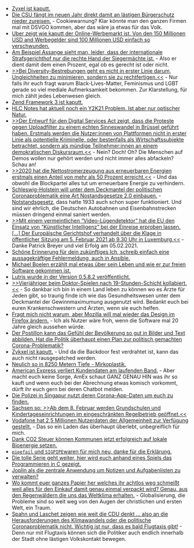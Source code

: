 * [Zyxel ist kaputt.](https://www.bleepingcomputer.com/news/security/secret-backdoor-discovered-in-zyxel-firewalls-and-ap-controllers/)
* [Die CSU fängt im neuen Jahr direkt damit an lästigen Bürgerschutz nieder zureisen.](https://tuxproject.de/blog/2021/01/csu-digital-belastend/) - Cookiewarnung? Klar könnte man den ganzen Firmen mal mit DSVGO kommen, aber das wäre ja etwas für das Volk.
* [Uber zeigt wie kaputt der Online-Werbemarkt ist. Von den 150 Millionen USD and Werbegelder sind 100 Millionen USD einfach so verschwunden.](https://blog.fefe.de/?ts=a10ce679)
* [Am Beispiel Assange sieht man, leider, dass der internationale Strafsgerichthof nur die rechte Hand der Siegermächte ist.](https://blog.fefe.de/?ts=a10de189) - Also er dient damit dem einen Prozent, egal ob es gerecht ist oder nicht.
* [>>Bei Diversity-Bestrebungen geht es nicht in erster Linie darum, Ungleichheiten zu minimieren, sondern sie zu rechtfertigen.<<](https://blog.fefe.de/?ts=a10d4a54) - Nur falls ihr euch fragt warum Black-Lives-Matter, Feminismus und LGBT gerade so viel mediale Aufmerksamkeit bekommen. Zur Klarstellung, für mich zählt jedes Lebenwesen gleich.
* [Zend Framework 3 ist kaputt.](https://www.bleepingcomputer.com/news/security/zend-framework-remote-code-execution-vulnerability-revealed/)
* [HLC Notes hat aktuell noch ein Y2K21 Problem. Ist aber nur optischer Natur.](http://blog.nashcom.de/nashcomblog.nsf/dx/y2k21-notes-property-box-created-date-is-empty.htm)
* [>>Der Entwurf für den Digital Services Act zeigt, dass die Proteste gegen Uploadfilter zu einem echten Sinneswandel in Brüssel geführt haben. Erstmals werden die Nutzer:innen von Plattformen nicht in erster Linie als potentielle Kriminelle, oder bestenfalls als Wirtschaftssubjekte betrachtet, sondern als mündige Teilnehmer:innen an einem demokratischen Diskursraum.<<](https://netzpolitik.org/2021/edit-policy-der-digital-services-act-steht-fuer-einen-sinneswandel-in-bruessel/) - Nein? Doch! Oh? Die Menschen auf Demos wollen nur gehört werden und nicht immer alles abfackeln? Schau an!
* [>>2020 hat die Nettostromerzeugung aus erneuerbaren Energien erstmals einen Anteil von mehr als 50 Prozent erreicht.<<](https://www.sonnenseite.com/de/energie/erneuerbare-erreichen-2020-erstmals-anteil-von-mehr-als-50-prozent-an-nettostromerzeugung/) - Und das obwohl die Blockpartei alles tut um erneuerbare Energie zu verhindern.
* [Schleswig-Holstein will unter dem Deckmantel der politischen Coronaproblematik eine Art Nostandsgesetze 2.0 einbauen.](https://verfassungsblog.de/notparlament-s-h/) - [Notstandsgesetz](https://de.wikipedia.org/wiki/Notstandsgesetz), dass hatte 1933 auch schon super funktioniert. Und sind wir ehrlich, die Deutschen Autobahnen und Eisenbahnstrecken müssen dringend einmal saniert werden.
* [>>Mit einem vermeintlichen “Video-Lügendetektor” hat die EU den Einsatz von “Künstlicher Intelligenz” bei der Einreise erproben lassen. [...] Der Europäische Gerichtshof verhandelt über die Klage in öffentlicher Sitzung am 5. Februar 2021 ab 9.30 Uhr in Luxemburg.<<](https://www.patrick-breyer.de/?p=594512) - Danke Patrick Breyer und viel Erfolg am 05.02.2021.
* [Schöne Erinnerung für dein zukünftiges Ich, schreib einfach eine aussagekräftige Fehlermeldung, auch in Ansible.](https://opensource.com/article/21/1/improve-ansible-play)
* [Michael Boelen erzählt mal etwas über sein Leben und wie er zur freien Software gekommen ist.](https://opensource.com/article/21/1/lynis)
* [Lutris wurde in der Version 0.5.8.2 veröffentlicht.](https://www.phoronix.com/scan.php?page=news_item&px=Lutris-0.5.8.2-Released)
* [>>Vierjähriger beim Doktor-Spielen nach 19-Stunden-Schicht kollabiert.<<](https://www.der-postillon.com/2019/01/doktor-spiel.html) - So dankbar ich bin in einem Land leben zu können wo es Ärzte für Jeden gibt, so traurig finde ich wie das Gesundheitswesen unter dem Deckmantel der Gewinnmaximumung ausgenutzt wird. Bedankt euch bei euren Krankenschwestern und Ärzten, wenn sie euch helfen.
* [Fragt mich nicht warum, aber Mozilla will mal wieder das Design im Firefox ändern.](https://winfuture.de/news,120347.html) - Ich als Nutzer wäre froh, wenn die Software mal 20 Jahre gleich aussehen würde.
* [Der Postillon kann das Gefühl der Bevölkerung so gut in Bilder und Text abbilden. Hat die Politik überhaupt einen Plan zur politisch gemachten Corona-Problematik?](https://www.der-postillon.com/2021/01/lostrommel.html)
* [Zykxel ist kaputt.](https://www.bleepingcomputer.com/news/security/hackers-start-exploiting-the-new-backdoor-in-zyxel-devices/) - Und da die Backdoor fest verdrahtet ist, kann das auch nicht rausgepatched werden.
* [Neulich so in 8250 Metern Tiefe - Mirkoplastik.](https://www.sonnenseite.com/de/wissenschaft/mikroplastik-in-8250-metern-tiefe/)
* [American Express verliert Kundendaten am laufenden Band.](https://www.bleepingcomputer.com/news/security/hacker-posts-data-of-10-000-american-express-accounts-for-free/) - Aber macht euch keine Sorge, AmEx schaut GANZ GENAU HIN was ihr so kauft und wenn euch bei der Abrechnung etwas komisch vorkommt, dürft ihr euch gern bei deren Chatbot melden.
* [Die Polizei in Singapur nutzt deren Corona-App-Daten um euch zu finden.](https://netzpolitik.org/2021/polizei-in-singapur-darf-daten-der-kontakt-tracing-anwendung-nutzen/)
* [Sachsen so: >>Ab dem 8. Februar werden Grundschulen und Kindertageseinrichtungen im eingeschränkten Regelbetrieb geöffnet.<<](https://www.bildung.sachsen.de/blog/index.php/2021/01/05/lockdown-fuer-schulen-und-kita-wird-verlaengert/)
* [Vodafone hat 2,5 Millionen Nutzerdaten der Allgemeinheit zur Verfügung gestellt.](https://www.bleepingcomputer.com/news/security/vodafones-ho-mobile-admits-data-breach-25m-users-impacted/) - Das so ein Laden das überhaupt überlebt, unbegreiflich für mich.
* [Dank CO2 Steuer können Kommunen jetzt erfolgreich auf lokale Bioenergie setzen.](https://energiewendedörfer.de/)
* [`pipefail` und `SIGPIPE`waren für mich neu, danke für die Erklärung.](https://utcc.utoronto.ca/~cks/space/blog/unix/ShellPipesTwoUsages)
* [Die tolle Serie geht weiter, hier wird euch anhand eines Spiels das Programmieren in C gezeigt.](https://opensource.com/article/21/1/learn-c)
* [Joplin als die zentrale Anwendung um Notizen und Aufgabenlisten zu verwalten?](https://joplinapp.org/)
* [Wo kommt euer ganzes Papier her welches ihr achtlos weg schmeißt weil alles für den Einkauf damit genau einmal verpackt wird? Genau, aus den Regenwäldern die uns das Weltklima erhalten.](https://netzfrauen.org/2021/01/06/indonesien-3-2/) - Globalisierung, die Probleme sind so weit weg von den Augen der christlichen und ersten Welt, ein Traum.
* [Spahn und Laschet zeigen wie weit die CDU denkt ... also an die Herausforderungen des Klimawandels oder die politische Coronaproblematik nicht. Wichtig ist nur, dass es bald Flugtaxis gibt!](https://www.sonnenseite.com/de/politik/impulspapier-von-laschet-und-spahn-gutes-klima-nur-fuer-die-wirtschaft/) - Denn nur mit Flugtaxis können sich die Politiker auch endlich innerhalb der Stadt ohne lästigen Volkskontakt bewegen.
